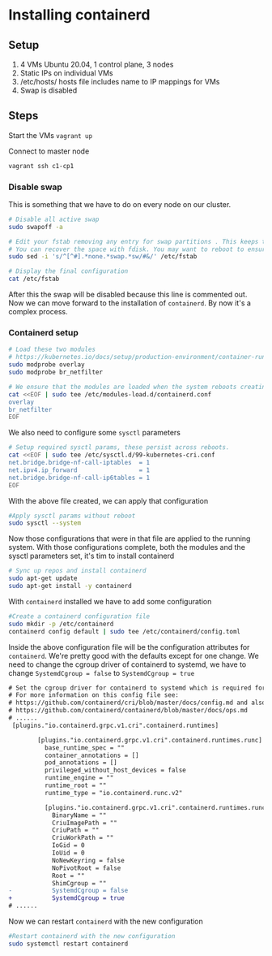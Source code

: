 # Installing containerd

## Setup

1. 4 VMs Ubuntu 20.04, 1 control plane, 3 nodes
2. Static IPs on individual VMs
3. /etc/hosts/ hosts file includes name to IP mappings for VMs
4. Swap is disabled

## Steps

Start the VMs `vagrant up`

Connect to master node

```bash
vagrant ssh c1-cp1
```

### Disable swap

This is something that we have to do on every node on our cluster.

```bash
# Disable all active swap
sudo swapoff -a

# Edit your fstab removing any entry for swap partitions . This keeps the swap off during reboot
# You can recover the space with fdisk. You may want to reboot to ensure your config is ok.
sudo sed -i 's/^[^#].*none.*swap.*sw/#&/' /etc/fstab

# Display the final configuration
cat /etc/fstab
```

After this the swap will be disabled because this line is commented out. Now we can move forward to the installation of `containerd`. By now it's a complex process.

### Containerd setup

```bash
# Load these two modules
# https://kubernetes.io/docs/setup/production-environment/container-runtimes/
sudo modprobe overlay
sudo modprobe br_netfilter

# We ensure that the modules are loaded when the system reboots creating next file
cat <<EOF | sudo tee /etc/modules-load.d/containerd.conf
overlay
br_netfilter
EOF
```

We also need to configure some `sysctl` parameters

```bash
# Setup required sysctl params, these persist across reboots.
cat <<EOF | sudo tee /etc/sysctl.d/99-kubernetes-cri.conf
net.bridge.bridge-nf-call-iptables  = 1
net.ipv4.ip_forward                 = 1
net.bridge.bridge-nf-call-ip6tables = 1
EOF
```

With the above file created, we can apply that configuration

```bash
#Apply sysctl params without reboot
sudo sysctl --system
```

Now those configurations that were in that file are applied to the running system. With those configurations complete, both the modules and the sysctl parameters set, it's tim to install containerd

```bash
# Sync up repos and install containerd
sudo apt-get update
sudo apt-get install -y containerd
```

With `containerd` installed we have to add some configuration

```bash
#Create a containerd configuration file
sudo mkdir -p /etc/containerd
containerd config default | sudo tee /etc/containerd/config.toml
```

Inside the above configuration file will be the configuration attributes for `containerd`. We're pretty good with the defaults except for one change. We need to change the cgroup driver of containerd to systemd, we have to change `SystemdCgroup = false` to `SystemdCgroup = true`

```diff
# Set the cgroup driver for containerd to systemd which is required for the kubelet.
# For more information on this config file see:
# https://github.com/containerd/cri/blob/master/docs/config.md and also
# https://github.com/containerd/containerd/blob/master/docs/ops.md
# ......
 [plugins."io.containerd.grpc.v1.cri".containerd.runtimes]

        [plugins."io.containerd.grpc.v1.cri".containerd.runtimes.runc]
          base_runtime_spec = ""
          container_annotations = []
          pod_annotations = []
          privileged_without_host_devices = false
          runtime_engine = ""
          runtime_root = ""
          runtime_type = "io.containerd.runc.v2"

          [plugins."io.containerd.grpc.v1.cri".containerd.runtimes.runc.options]
            BinaryName = ""
            CriuImagePath = ""
            CriuPath = ""
            CriuWorkPath = ""
            IoGid = 0
            IoUid = 0
            NoNewKeyring = false
            NoPivotRoot = false
            Root = ""
            ShimCgroup = ""
-           SystemdCgroup = false
+           SystemdCgroup = true
# ......
```

Now we can restart `containerd` with the new configuration

```bash
#Restart containerd with the new configuration
sudo systemctl restart containerd
```
